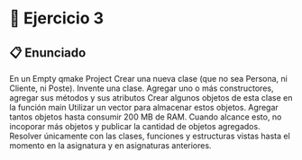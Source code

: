# 🧪 Ejercicio 3

## 📋 Enunciado

En un Empty qmake Project
Crear una nueva clase (que no sea Persona, ni Cliente, ni Poste). Invente una clase.
Agregar uno o más constructores, agregar sus métodos y sus atributos
Crear algunos objetos de esta clase en la función main
Utilizar un vector para almacenar estos objetos.
Agregar tantos objetos hasta consumir 200 MB de RAM. Cuando alcance esto, no incoporar más objetos y publicar la cantidad de objetos agregados.
Resolver únicamente con las clases, funciones y estructuras vistas hasta el momento en la asignatura y en asignaturas anteriores.
